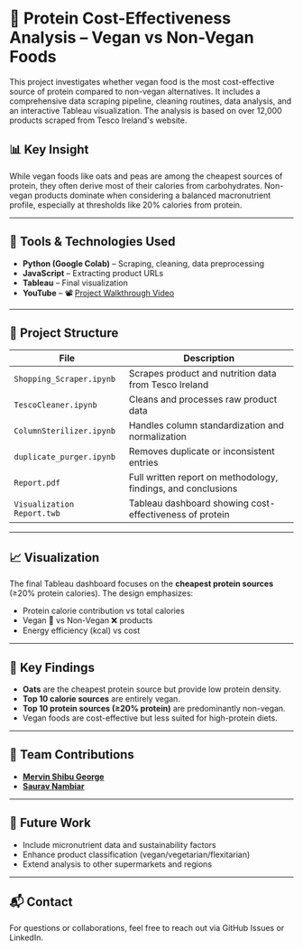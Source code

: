 # 🥦 Protein Cost-Effectiveness Analysis – Vegan vs Non-Vegan Foods

This project investigates whether vegan food is the most cost-effective source of protein compared to non-vegan alternatives. It includes a comprehensive data scraping pipeline, cleaning routines, data analysis, and an interactive Tableau visualization. The analysis is based on over 12,000 products scraped from Tesco Ireland's website.

## 📊 Key Insight

While vegan foods like oats and peas are among the cheapest sources of protein, they often derive most of their calories from carbohydrates. Non-vegan products dominate when considering a balanced macronutrient profile, especially at thresholds like 20% calories from protein.

---

## 🧰 Tools & Technologies Used

- **Python (Google Colab)** – Scraping, cleaning, data preprocessing
- **JavaScript** – Extracting product URLs
- **Tableau** – Final visualization
- **YouTube** – 📽 [Project Walkthrough Video](https://www.youtube.com/watch?v=WaRZlrU8WZ0)

---

## 📁 Project Structure

| File | Description |
|------|-------------|
| `Shopping_Scraper.ipynb` | Scrapes product and nutrition data from Tesco Ireland |
| `TescoCleaner.ipynb` | Cleans and processes raw product data |
| `ColumnSterilizer.ipynb` | Handles column standardization and normalization |
| `duplicate_purger.ipynb` | Removes duplicate or inconsistent entries |
| `Report.pdf` | Full written report on methodology, findings, and conclusions |
| `Visualization Report.twb` | Tableau dashboard showing cost-effectiveness of protein |

---

## 📈 Visualization

The final Tableau dashboard focuses on the **cheapest protein sources** (≥20% protein calories). The design emphasizes:
- Protein calorie contribution vs total calories
- Vegan 🌱 vs Non-Vegan ❌ products
- Energy efficiency (kcal) vs cost

---

## 🧪 Key Findings

- **Oats** are the cheapest protein source but provide low protein density.
- **Top 10 calorie sources** are entirely vegan.
- **Top 10 protein sources (≥20% protein)** are predominantly non-vegan.
- Vegan foods are cost-effective but less suited for high-protein diets.

---

## 👥 Team Contributions

- **[Mervin Shibu George](https://github.com/mervinshibu)**
- **[Saurav Nambiar](https://github.com/saurav2267)**

---

## 🔮 Future Work

- Include micronutrient data and sustainability factors
- Enhance product classification (vegan/vegetarian/flexitarian)
- Extend analysis to other supermarkets and regions

---

## 📬 Contact

For questions or collaborations, feel free to reach out via GitHub Issues or LinkedIn.

